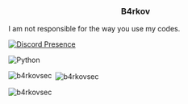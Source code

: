
<h3 align="center">B4rkov</h3>
<p>
I am not responsible for the way you use my codes.
</p>

[![Discord Presence](https://lanyard.cnrad.dev/api/1207107827164778497)](https://discord.com/users/1207107827164778497)

![Python](https://img.shields.io/badge/python-%239b44c7.svg?style=for-the-badge&logo=python&logoColor=white)&nbsp;


<p><img align="left" src="https://github-readme-stats.vercel.app/api/top-langs?username=b4rkovsec&show_icons=true&locale=en&layout=compact" alt="b4rkovsec" /></p>

<p>&nbsp;<img align="center" src="https://github-readme-stats.vercel.app/api?username=b4rkovsec&show_icons=true&locale=en" alt="b4rkovsec" /></p>

<p><img align="center" src="https://github-readme-streak-stats.herokuapp.com/?user=b4rkovsec&" alt="b4rkovsec" /></p>
